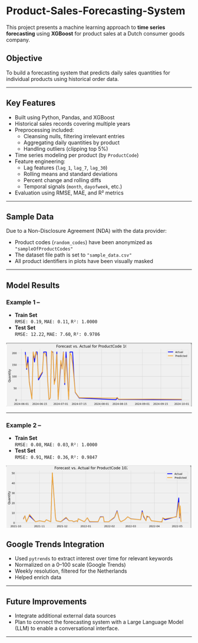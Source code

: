 # Product-Sales-Forecasting-System

This project presents a machine learning approach to **time series forecasting** using **XGBoost** for product sales at a Dutch consumer goods company.

## Objective

To build a forecasting system that predicts daily sales quantities for individual products using historical order data.

---

## Key Features

- Built using Python, Pandas, and XGBoost
- Historical sales records covering multiple years
- Preprocessing included:
  - Cleansing nulls, filtering irrelevant entries
  - Aggregating daily quantities by product
  - Handling outliers (clipping top 5%)
- Time series modeling per product (by `ProductCode`)
- Feature engineering:
  - Lag features (`lag_1`, `lag_7`, `lag_30`)
  - Rolling means and standard deviations
  - Percent change and rolling diffs
  - Temporal signals (`month`, `dayofweek`, etc.)
- Evaluation using RMSE, MAE, and R² metrics

---

## Sample Data

Due to a Non-Disclosure Agreement (NDA) with the data provider:

- Product codes (`random_codes`) have been anonymized as `"sampleOfProductCodes"`  
- The dataset file path is set to `"sample_data.csv"`  
- All product identifiers in plots have been visually masked  

---

## Model Results

### Example 1 – 
- **Train Set**  
  `RMSE: 0.19`, `MAE: 0.11`, `R²: 1.0000`
- **Test Set**  
  `RMSE: 12.22`, `MAE: 7.60`, `R²: 0.9786`

![Forecast vs. Actual - Product B](/Forecast%20vs.%20Actual%20for%20ProductCode%20B.png)

---

### Example 2 –
- **Train Set**  
  `RMSE: 0.08`, `MAE: 0.03`, `R²: 1.0000`
- **Test Set**  
  `RMSE: 0.91`, `MAE: 0.36`, `R²: 0.9847`

![Forecast vs. Actual - Product A](/Forecast%20vs.%20Actual%20for%20ProductCode%20A.png)


## Google Trends Integration

- Used `pytrends` to extract interest over time for relevant keywords
- Normalized on a 0–100 scale (Google Trends)
- Weekly resolution, filtered for the Netherlands
- Helped enrich data

---

## Future Improvements

- Integrate additional external data sources 
- Plan to connect the forecasting system with a Large Language Model (LLM) to enable a conversational interface. 

---


